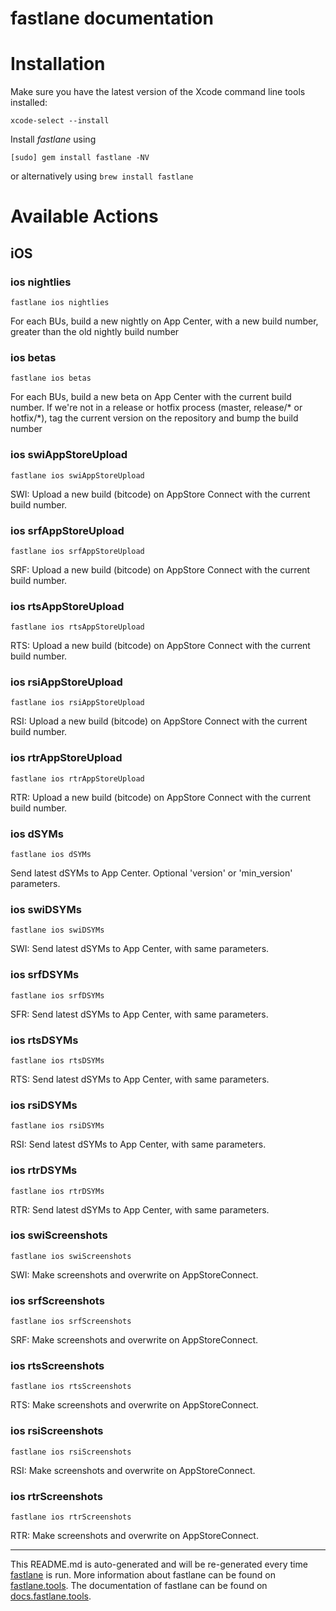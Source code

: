 fastlane documentation
================
# Installation

Make sure you have the latest version of the Xcode command line tools installed:

```
xcode-select --install
```

Install _fastlane_ using
```
[sudo] gem install fastlane -NV
```
or alternatively using `brew install fastlane`

# Available Actions
## iOS
### ios nightlies
```
fastlane ios nightlies
```
For each BUs, build a new nightly on App Center, with a new build number, greater than the old nightly build number
### ios betas
```
fastlane ios betas
```
For each BUs, build a new beta on App Center with the current build number. If we're not in a release or hotfix process (master, release/* or hotfix/*), tag the current version on the repository and bump the build number
### ios swiAppStoreUpload
```
fastlane ios swiAppStoreUpload
```
SWI: Upload a new build (bitcode) on AppStore Connect with the current build number.
### ios srfAppStoreUpload
```
fastlane ios srfAppStoreUpload
```
SRF: Upload a new build (bitcode) on AppStore Connect with the current build number.
### ios rtsAppStoreUpload
```
fastlane ios rtsAppStoreUpload
```
RTS: Upload a new build (bitcode) on AppStore Connect with the current build number.
### ios rsiAppStoreUpload
```
fastlane ios rsiAppStoreUpload
```
RSI: Upload a new build (bitcode) on AppStore Connect with the current build number.
### ios rtrAppStoreUpload
```
fastlane ios rtrAppStoreUpload
```
RTR: Upload a new build (bitcode) on AppStore Connect with the current build number.
### ios dSYMs
```
fastlane ios dSYMs
```
Send latest dSYMs to App Center. Optional 'version' or 'min_version' parameters.
### ios swiDSYMs
```
fastlane ios swiDSYMs
```
SWI: Send latest dSYMs to App Center, with same parameters.
### ios srfDSYMs
```
fastlane ios srfDSYMs
```
SFR: Send latest dSYMs to App Center, with same parameters.
### ios rtsDSYMs
```
fastlane ios rtsDSYMs
```
RTS: Send latest dSYMs to App Center, with same parameters.
### ios rsiDSYMs
```
fastlane ios rsiDSYMs
```
RSI: Send latest dSYMs to App Center, with same parameters.
### ios rtrDSYMs
```
fastlane ios rtrDSYMs
```
RTR: Send latest dSYMs to App Center, with same parameters.
### ios swiScreenshots
```
fastlane ios swiScreenshots
```
SWI: Make screenshots and overwrite on AppStoreConnect.
### ios srfScreenshots
```
fastlane ios srfScreenshots
```
SRF: Make screenshots and overwrite on AppStoreConnect.
### ios rtsScreenshots
```
fastlane ios rtsScreenshots
```
RTS: Make screenshots and overwrite on AppStoreConnect.
### ios rsiScreenshots
```
fastlane ios rsiScreenshots
```
RSI: Make screenshots and overwrite on AppStoreConnect.
### ios rtrScreenshots
```
fastlane ios rtrScreenshots
```
RTR: Make screenshots and overwrite on AppStoreConnect.

----

This README.md is auto-generated and will be re-generated every time [fastlane](https://fastlane.tools) is run.
More information about fastlane can be found on [fastlane.tools](https://fastlane.tools).
The documentation of fastlane can be found on [docs.fastlane.tools](https://docs.fastlane.tools).
